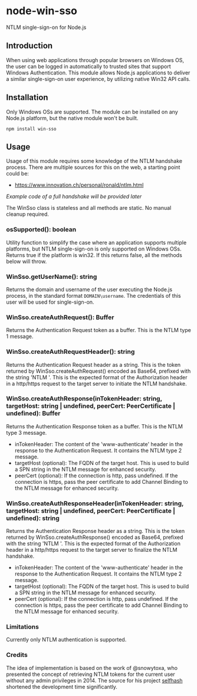 # node-win-sso

NTLM single-sign-on for Node.js

## Introduction

When using web applications through popular browsers on Windows OS, the user can be logged in automatically to trusted sites that support Windows Authentication. This module allows Node.js applications to deliver a similar single-sign-on user experience, by utilizing native Win32 API calls.

## Installation

Only Windows OSs are supported. The module can be installed on any Node.js platform, but the native module won't be built.

```shell
npm install win-sso
```

## Usage

Usage of this module requires some knowledge of the NTLM handshake process. There are multiple sources for this on the web, a starting point could be:

* https://www.innovation.ch/personal/ronald/ntlm.html

_Example code of a full handshake will be provided later_

The WinSso class is stateless and all methods are static. No manual cleanup required.

### osSupported(): boolean

Utility function to simplify the case where an application supports multiple platforms, but NTLM single-sign-on is only supported on Windows OSs. Returns true if the platform is win32. If this returns false, all the methods below will throw.

### WinSso.getUserName(): string

Returns the domain and username of the user executing the Node.js process, in the standard format `DOMAIN\username`. The credentials of this user will be used for single-sign-on.

### WinSso.createAuthRequest(): Buffer

Returns the Authentication Request token as a buffer. This is the NTLM type 1 message.

### WinSso.createAuthRequestHeader(): string

Returns the Authentication Request header as a string. This is the token returned by WinSso.createAuthRequest() encoded as Base64, prefixed with the string 'NTLM '. This is the expected format of the Authorization header in a http/https request to the target server to initiate the NTLM handshake.

### WinSso.createAuthResponse(inTokenHeader: string, targetHost: string | undefined, peerCert: PeerCertificate | undefined): Buffer

Returns the Authentication Response token as a buffer. This is the NTLM type 3 message.

* inTokenHeader: The content of the 'www-authenticate' header in the response to the Authentication Request. It contains the NTLM type 2 message.
* targetHost (optional): The FQDN of the target host. This is used to build a SPN string in the NTLM message for enhanced security.
* peerCert (optional): If the connection is http, pass undefined. If the connection is https, pass the peer certificate to add Channel Binding to the NTLM message for enhanced security.

### WinSso.createAuthResponseHeader(inTokenHeader: string, targetHost: string | undefined, peerCert: PeerCertificate | undefined): string

Returns the Authentication Response header as a string. This is the token returned by WinSso.createAuthResponse() encoded as Base64, prefixed with the string 'NTLM '. This is the expected format of the Authorization header in a http/https request to the target server to finalize the NTLM handshake.

* inTokenHeader: The content of the 'www-authenticate' header in the response to the Authentication Request. It contains the NTLM type 2 message.
* targetHost (optional): The FQDN of the target host. This is used to build a SPN string in the NTLM message for enhanced security.
* peerCert (optional): If the connection is http, pass undefined. If the connection is https, pass the peer certificate to add Channel Binding to the NTLM message for enhanced security.

### Limitations

Currently only NTLM authentication is supported.

### Credits

The idea of implementation is based on the work of @snowytoxa, who presented the concept of retrieving NTLM tokens for the current user without any admin privileges in 2014. The source for his project [selfhash](https://github.com/snowytoxa/selfhash/) shortened the development time significantly.
